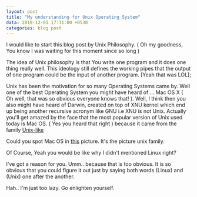 ```yaml
---
layout: post
title: "My understanding for Unix Operating System"
data: 2018-12-01 17:11:00 +0530
categories: blog post
---
```


I would like to start this blog post by Unix Philosophy. ( Oh my goodness, You know I was waiting for this moment since so long )

The idea of Unix philosophy is that You write one program and it does one thing really well.
This ideology still defines the working pipes that the output of one program could be the input of another program. [Yeah that was LOL];

Unix has been the motivation for so many Operating Systems came by. Well one of the best Operating System you might have heard of ... Mac OS X ( Oh well, that was so obvious everyone knows that! ). Well, I think then you also might have heard of Darwin, created on top of XNU kernel which end up being another recursive acronym like GNU i.e XNU is not Unix. Actually you'll get amazed by the face that the most popular version of Unix used today is Mac OS. ( Yes you heard that right ) because it came from the family [Unix-like](https://en.wikipedia.org/wiki/Unix-like)

Could you spot Mac OS in [this](https://upload.wikimedia.org/wikipedia/commons/7/77/Unix_history-simple.svg) picture. It's the picture unix family.

Of Course, Yeah you would be like why I didn't mentioned Linux right?

I've got a reason for you. Umm.. because that is too obvious. It is so obvious that you could figure it out just by saying both words (Linux) and (Unix) one after the another.

Hah.. I'm just too lazy. Go enlighten yourself.
